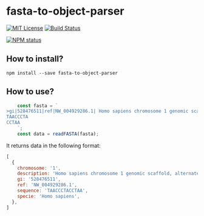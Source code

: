# fasta-to-object-parser

[![MIT License](https://img.shields.io/badge/license-mit-green.svg?style=flat-square)](https://opensource.org/licenses/MIT)
[![Build Status](https://travis-ci.com/oprogramador/fasta-to-object-parser.svg?branch=master)](https://travis-ci.com/oprogramador/fasta-to-object-parser
)

[![NPM status](https://nodei.co/npm/fasta-to-object-parser.png?downloads=true&stars=true)](https://npmjs.org/package/fasta-to-object-parser
)

## How to install?
`npm install --save fasta-to-object-parser`

## How to use?
```js
    const fasta = `
>gi|528476511|ref|NW_004929286.1| Homo sapiens chromosome 1 genomic scaffold, alternate assembly CHM1_1.1
TAACCCTA
CCTAA
    `;
    const data = readFASTA(fasta);
```
It returns data in the following format:
```js
[
  {
    chromosome: '1',
    description: 'Homo sapiens chromosome 1 genomic scaffold, alternate assembly CHM1_1.1',
    gi: '528476511',
    ref: 'NW_004929286.1',
    sequence: 'TAACCCTACCTAA',
    specie: 'Homo sapiens',
  },
]
```
